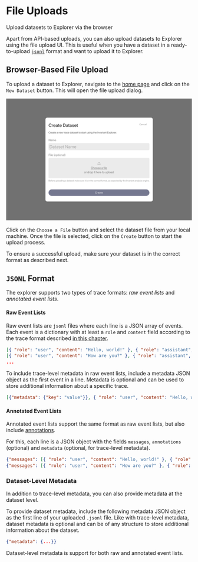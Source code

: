 # File Uploads

<div class='subtitle'>Upload datasets to Explorer via the browser</div>

Apart from API-based uploads, you can also upload datasets to Explorer using the file upload UI. This is useful when you have a dataset in a ready-to-upload [`jsonl`](https://jsonlines.org) format and want to upload it to Explorer.

## Browser-Based File Upload

To upload a dataset to Explorer, navigate to the [home page](https://explorer.invariantlabs.ai) and click on the `New Dataset` button. This will open the file upload dialog.

![File Upload Dialog](../../assets/explorer-create-dataset.png)

Click on the `Choose a File` button and select the dataset file from your local machine. Once the file is selected, click on the `Create` button to start the upload process.

To ensure a successful upload, make sure your dataset is in the correct format as described next.

## `JSONL` Format

The explorer supports two types of trace formats: _raw event lists_ and _annotated event lists_.

#### Raw Event Lists

Raw event lists are `jsonl` files where each line is a JSON array of events. Each event is a dictionary with at least a `role` and `content` field according to the trace format described [in this chapter](../2_traces.md).

```json
[{ "role": "user", "content": "Hello, world!" }, { "role": "assistant", "content": "Hi!" }]
[{ "role": "user", "content": "How are you?" }, { "role": "assistant", "content": "I'm good, thanks!" }]
...
```

To include trace-level metadata in raw event lists, include a metadata JSON object as the first event in a line. Metadata is optional and can be used to store additional information about a specific trace.

```json
[{"metadata": {"key": "value"}}, { "role": "user", "content": "Hello, world!" }, { "role": "assistant", "content": "Hi!" }]
```

#### Annotated Event Lists

Annotated event lists support the same format as raw event lists, but also include [annotations](../3_annotations.md). 

For this, each line is a JSON object with the fields `messages`, `annotations` (optional) and `metadata` (optional, for trace-level metadata).

```json
{"messages": [{ "role": "user", "content": "Hello, world!" }, { "role": "assistant", "content": "Hi!" }], "annotations": [{"content": "example annotation", "address": "messages.0.content:5-10"}], "metadata": {"key": "value"}}
{"messages": [{ "role": "user", "content": "How are you?" }, { "role": "assistant", "content": "I'm good, thanks!" }], "annotations": [], "metadata": {}}
```

### Dataset-Level Metadata

In addition to trace-level metadata, you can also provide metadata at the dataset level.

To provide dataset metadata, include the following metadata JSON object as the first line of your uploaded `.jsonl` file. Like with trace-level metadata, dataset metadata is optional and can be of any structure to store additional information about the dataset.

```json
{"metadata": {...}}
```

Dataset-level metadata is support for both raw and annotated event lists.
